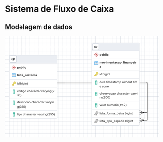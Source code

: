 # Sistema de Fluxo de Caixa

## Modelagem de dados
<img src="https://github.com/mouratocarlos/fluxo-caixa/raw/main/docs/modelagem.png"/>
